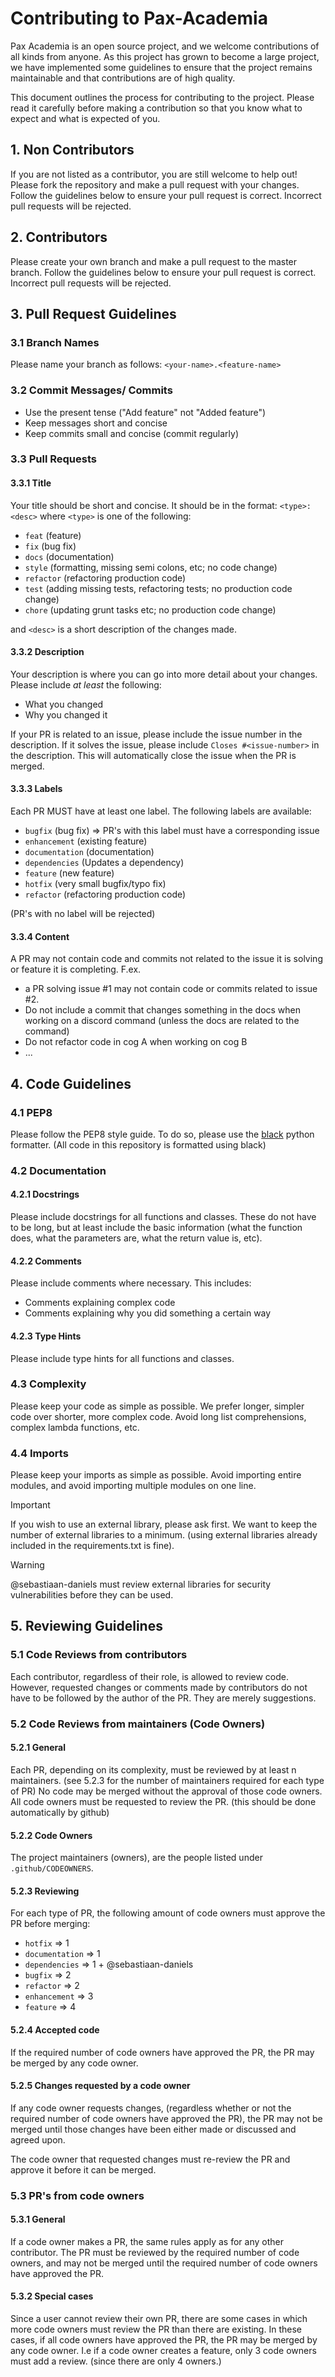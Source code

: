 # Contributing to Pax-Academia

Pax Academia is an open source project, and we welcome contributions of all kinds from anyone. As this project has grown to become a large project, we have implemented some guidelines to ensure that the project remains maintainable and that contributions are of high quality.

This document outlines the process for contributing to the project. Please read it carefully before making a contribution so that you know what to expect and what is expected of you.

## 1. Non Contributors

If you are not listed as a contributor, you are still welcome to help out!
Please fork the repository and make a pull request with your changes.
Follow the guidelines below to ensure your pull request is correct. Incorrect pull requests will be rejected.

## 2. Contributors

Please create your own branch and make a pull request to the master branch.
Follow the guidelines below to ensure your pull request is correct. Incorrect pull requests will be rejected.

## 3. Pull Request Guidelines

### 3.1 Branch Names

Please name your branch as follows:
`<your-name>.<feature-name>`

### 3.2 Commit Messages/ Commits

- Use the present tense ("Add feature" not "Added feature")
- Keep messages short and concise
- Keep commits small and concise (commit regularly)

### 3.3 Pull Requests

#### 3.3.1 Title

Your title should be short and concise. It should be in the format:
`<type>: <desc>`
where `<type>` is one of the following:

- `feat` (feature)
- `fix` (bug fix)
- `docs` (documentation)
- `style` (formatting, missing semi colons, etc; no code change)
- `refactor` (refactoring production code)
- `test` (adding missing tests, refactoring tests; no production code change)
- `chore` (updating grunt tasks etc; no production code change)

and `<desc>` is a short description of the changes made.

#### 3.3.2 Description

Your description is where you can go into more detail about your changes.
Please include _at least_ the following:

- What you changed
- Why you changed it

If your PR is related to an issue, please include the issue number in the description.
If it solves the issue, please include `Closes #<issue-number>` in the description. This will automatically close the issue when the PR is merged.

#### 3.3.3 Labels

Each PR MUST have at least one label. The following labels are available:

- `bugfix` (bug fix) => PR's with this label must have a corresponding issue
- `enhancement` (existing feature)
- `documentation` (documentation)
- `dependencies` (Updates a dependency)
- `feature` (new feature)
- `hotfix` (very small bugfix/typo fix)
- `refactor` (refactoring production code)

(PR's with no label will be rejected)

#### 3.3.4 Content

A PR may not contain code and commits not related to the issue it is solving or feature it is completing.
F.ex.

- a PR solving issue #1 may not contain code or commits related to issue #2.
- Do not include a commit that changes something in the docs when working on a discord command (unless the docs are related to the command)
- Do not refactor code in cog A when working on cog B
- ...

## 4. Code Guidelines

### 4.1 PEP8

Please follow the PEP8 style guide. To do so, please use the [black](https://pypi.org/project/black/) python formatter.
(All code in this repository is formatted using black)

### 4.2 Documentation

#### 4.2.1 Docstrings

Please include docstrings for all functions and classes. These do not have to be long,
but at least include the basic information (what the function does, what the parameters are, what the return value is, etc).

#### 4.2.2 Comments

Please include comments where necessary. This includes:

- Comments explaining complex code
- Comments explaining why you did something a certain way

#### 4.2.3 Type Hints

Please include type hints for all functions and classes.

### 4.3 Complexity

Please keep your code as simple as possible. We prefer longer, simpler code over shorter, more complex code.
Avoid long list comprehensions, complex lambda functions, etc.

### 4.4 Imports

Please keep your imports as simple as possible. Avoid importing entire modules, and avoid importing multiple modules on one line.

> [!IMPORTANT]
> If you wish to use an external library, please ask first. We want to keep the number of external libraries to a minimum.
(using external libraries already included in the requirements.txt is fine).

> [!WARNING]
> @sebastiaan-daniels must review external libraries for security vulnerabilities before they can be used.

## 5. Reviewing Guidelines

### 5.1 Code Reviews from contributors

Each contributor, regardless of their role, is allowed to review code.
However, requested changes or comments made by contributors do not have to be followed by the author of the PR. They are merely suggestions.

### 5.2 Code Reviews from maintainers (Code Owners)

#### 5.2.1 General

Each PR, depending on its complexity, must be reviewed by at least n maintainers. (see 5.2.3 for the number of maintainers required for each type of PR)
No code may be merged without the approval of those code owners. All code owners must be requested to review the PR. (this should be done automatically by github)

#### 5.2.2 Code Owners

The project maintainers (owners), are the people listed under `.github/CODEOWNERS`.

#### 5.2.3 Reviewing

For each type of PR, the following amount of code owners must approve the PR before merging:

- `hotfix` => 1
- `documentation` => 1
- `dependencies` => 1 + @sebastiaan-daniels
- `bugfix` => 2
- `refactor` => 2
- `enhancement` => 3
- `feature` => 4

#### 5.2.4 Accepted code

If the required number of code owners have approved the PR, the PR may be merged by any code owner.

#### 5.2.5 Changes requested by a code owner

If any code owner requests changes, (regardless whether or not the required number of code owners have approved the PR), the PR may not be merged until those changes have been either made or discussed and agreed upon.

The code owner that requested changes must re-review the PR and approve it before it can be merged.

### 5.3 PR's from code owners

#### 5.3.1 General

If a code owner makes a PR, the same rules apply as for any other contributor. The PR must be reviewed by the required number of code owners, and may not be merged until the required number of code owners have approved the PR.

#### 5.3.2 Special cases

Since a user cannot review their own PR, there are some cases in which more code owners must review the PR than there are existing.
In these cases, if all code owners have approved the PR, the PR may be merged by any code owner.
I.e if a code owner creates a feature, only 3 code owners must add a review. (since there are only 4 owners.)
